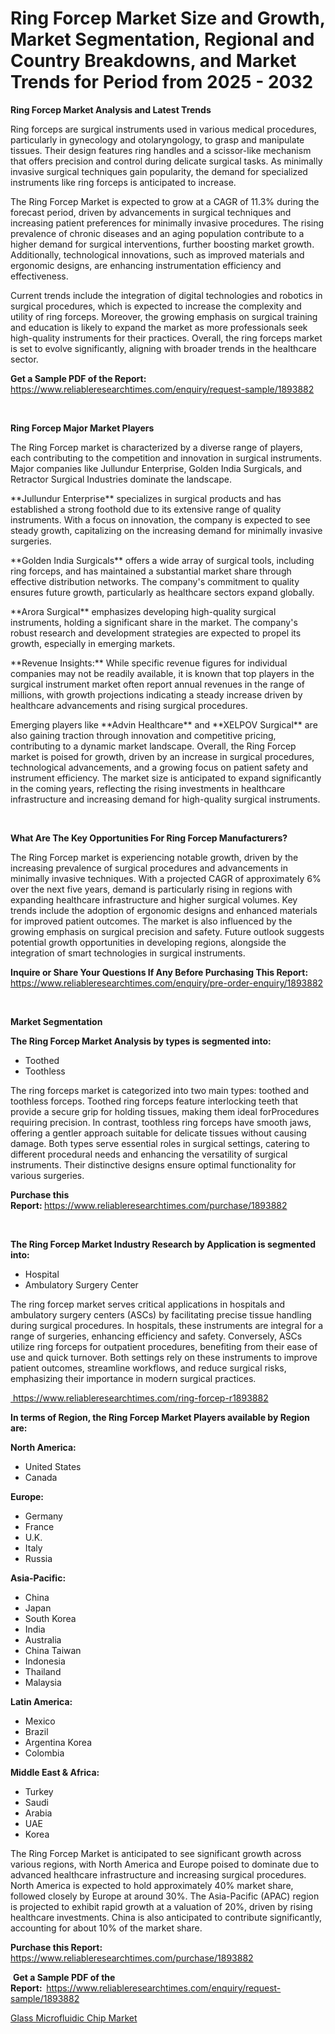 <p><h1>Ring Forcep Market Size and Growth, Market Segmentation, Regional and Country Breakdowns, and Market Trends for Period from 2025 -  2032</h1></p><p><strong>Ring Forcep Market Analysis and Latest Trends</strong></p>
<p><p>Ring forceps are surgical instruments used in various medical procedures, particularly in gynecology and otolaryngology, to grasp and manipulate tissues. Their design features ring handles and a scissor-like mechanism that offers precision and control during delicate surgical tasks. As minimally invasive surgical techniques gain popularity, the demand for specialized instruments like ring forceps is anticipated to increase.</p><p>The Ring Forcep Market is expected to grow at a CAGR of 11.3% during the forecast period, driven by advancements in surgical techniques and increasing patient preferences for minimally invasive procedures. The rising prevalence of chronic diseases and an aging population contribute to a higher demand for surgical interventions, further boosting market growth. Additionally, technological innovations, such as improved materials and ergonomic designs, are enhancing instrumentation efficiency and effectiveness.</p><p>Current trends include the integration of digital technologies and robotics in surgical procedures, which is expected to increase the complexity and utility of ring forceps. Moreover, the growing emphasis on surgical training and education is likely to expand the market as more professionals seek high-quality instruments for their practices. Overall, the ring forceps market is set to evolve significantly, aligning with broader trends in the healthcare sector.</p></p>
<p><strong>Get a Sample PDF of the Report:&nbsp;</strong> <a href="https://www.reliableresearchtimes.com/enquiry/request-sample/1893882?utm_campaign=2669&utm_medium=2&utm_source=Github&utm_content=ia&utm_term=04032025&utm_id=ring-forcep">https://www.reliableresearchtimes.com/enquiry/request-sample/1893882</a></p>
<p>&nbsp;</p>
<p><strong>Ring Forcep Major Market Players</strong></p>
<p><p>The Ring Forcep market is characterized by a diverse range of players, each contributing to the competition and innovation in surgical instruments. Major companies like Jullundur Enterprise, Golden India Surgicals, and Retractor Surgical Industries dominate the landscape. </p><p>**Jullundur Enterprise** specializes in surgical products and has established a strong foothold due to its extensive range of quality instruments. With a focus on innovation, the company is expected to see steady growth, capitalizing on the increasing demand for minimally invasive surgeries.</p><p>**Golden India Surgicals** offers a wide array of surgical tools, including ring forceps, and has maintained a substantial market share through effective distribution networks. The company's commitment to quality ensures future growth, particularly as healthcare sectors expand globally.</p><p>**Arora Surgical** emphasizes developing high-quality surgical instruments, holding a significant share in the market. The company's robust research and development strategies are expected to propel its growth, especially in emerging markets.</p><p>**Revenue Insights:** While specific revenue figures for individual companies may not be readily available, it is known that top players in the surgical instrument market often report annual revenues in the range of millions, with growth projections indicating a steady increase driven by healthcare advancements and rising surgical procedures.</p><p>Emerging players like **Advin Healthcare** and **XELPOV Surgical** are also gaining traction through innovation and competitive pricing, contributing to a dynamic market landscape. Overall, the Ring Forcep market is poised for growth, driven by an increase in surgical procedures, technological advancements, and a growing focus on patient safety and instrument efficiency. The market size is anticipated to expand significantly in the coming years, reflecting the rising investments in healthcare infrastructure and increasing demand for high-quality surgical instruments.</p></p>
<p>&nbsp;</p>
<p><strong>What Are The Key Opportunities For Ring Forcep Manufacturers?</strong></p>
<p><p>The Ring Forcep market is experiencing notable growth, driven by the increasing prevalence of surgical procedures and advancements in minimally invasive techniques. With a projected CAGR of approximately 6% over the next five years, demand is particularly rising in regions with expanding healthcare infrastructure and higher surgical volumes. Key trends include the adoption of ergonomic designs and enhanced materials for improved patient outcomes. The market is also influenced by the growing emphasis on surgical precision and safety. Future outlook suggests potential growth opportunities in developing regions, alongside the integration of smart technologies in surgical instruments.</p></p>
<p><strong>Inquire or Share Your Questions If Any Before Purchasing This Report:</strong> <a href="https://www.reliableresearchtimes.com/enquiry/pre-order-enquiry/1893882?utm_campaign=2669&utm_medium=2&utm_source=Github&utm_content=ia&utm_term=04032025&utm_id=ring-forcep">https://www.reliableresearchtimes.com/enquiry/pre-order-enquiry/1893882</a></p>
<p>&nbsp;</p>
<p><strong>Market Segmentation</strong></p>
<p><strong>The Ring Forcep Market Analysis by types is segmented into:</strong></p>
<p><ul><li>Toothed</li><li>Toothless</li></ul></p>
<p><p>The ring forceps market is categorized into two main types: toothed and toothless forceps. Toothed ring forceps feature interlocking teeth that provide a secure grip for holding tissues, making them ideal forProcedures requiring precision. In contrast, toothless ring forceps have smooth jaws, offering a gentler approach suitable for delicate tissues without causing damage. Both types serve essential roles in surgical settings, catering to different procedural needs and enhancing the versatility of surgical instruments. Their distinctive designs ensure optimal functionality for various surgeries.</p></p>
<p><strong>Purchase this Report:&nbsp;</strong><a href="https://www.reliableresearchtimes.com/purchase/1893882?utm_campaign=2669&utm_medium=2&utm_source=Github&utm_content=ia&utm_term=04032025&utm_id=ring-forcep">https://www.reliableresearchtimes.com/purchase/1893882</a></p>
<p>&nbsp;</p>
<p><strong>The Ring Forcep Market Industry Research by Application is segmented into:</strong></p>
<p><ul><li>Hospital</li><li>Ambulatory Surgery Center</li></ul></p>
<p><p>The ring forcep market serves critical applications in hospitals and ambulatory surgery centers (ASCs) by facilitating precise tissue handling during surgical procedures. In hospitals, these instruments are integral for a range of surgeries, enhancing efficiency and safety. Conversely, ASCs utilize ring forceps for outpatient procedures, benefiting from their ease of use and quick turnover. Both settings rely on these instruments to improve patient outcomes, streamline workflows, and reduce surgical risks, emphasizing their importance in modern surgical practices.</p></p>
<p><a href="https://www.reliableresearchtimes.com/ring-forcep-r1893882?utm_campaign=2669&utm_medium=2&utm_source=Github&utm_content=ia&utm_term=04032025&utm_id=ring-forcep">&nbsp;https://www.reliableresearchtimes.com/ring-forcep-r1893882</a></p>
<p><strong>In terms of Region, the Ring Forcep Market Players available by Region are:</strong></p>
<p>
    <p> <strong> North America: </strong>
        <ul>
            <li>United States</li>
            <li>Canada</li>
        </ul>
        </p> 
    <p> <strong> Europe: </strong>
        <ul>
            <li>Germany</li>
            <li>France</li>
            <li>U.K.</li>
            <li>Italy</li>
            <li>Russia</li>
        </ul>
        </p> 
    <p> <strong> Asia-Pacific: </strong>
        <ul>
            <li>China</li>
            <li>Japan</li>
            <li>South Korea</li>
            <li>India</li>
            <li>Australia</li>
            <li>China Taiwan</li>
            <li>Indonesia</li>
            <li>Thailand</li>
            <li>Malaysia</li>
        </ul>
        </p> 
    <p> <strong> Latin America: </strong>
        <ul>
            <li>Mexico</li>
            <li>Brazil</li>
            <li>Argentina Korea</li>
            <li>Colombia</li>
        </ul>
        </p> 
    <p> <strong> Middle East & Africa: </strong>
        <ul>
            <li>Turkey</li>
            <li>Saudi</li>
            <li>Arabia</li>
            <li>UAE</li>
            <li>Korea</li>
        </ul>
    </p>
    </p>
<p><p>The Ring Forcep Market is anticipated to see significant growth across various regions, with North America and Europe poised to dominate due to advanced healthcare infrastructure and increasing surgical procedures. North America is expected to hold approximately 40% market share, followed closely by Europe at around 30%. The Asia-Pacific (APAC) region is projected to exhibit rapid growth at a valuation of 20%, driven by rising healthcare investments. China is also anticipated to contribute significantly, accounting for about 10% of the market share.</p></p>
<p><strong>Purchase this Report: </strong><a href="https://www.reliableresearchtimes.com/purchase/1893882?utm_campaign=2669&utm_medium=2&utm_source=Github&utm_content=ia&utm_term=04032025&utm_id=ring-forcep">https://www.reliableresearchtimes.com/purchase/1893882</a></p>
<p>&nbsp;<strong>Get a Sample PDF of the Report:&nbsp;&nbsp;</strong><a href="https://www.reliableresearchtimes.com/enquiry/request-sample/1893882?utm_campaign=2669&utm_medium=2&utm_source=Github&utm_content=ia&utm_term=04032025&utm_id=ring-forcep">https://www.reliableresearchtimes.com/enquiry/request-sample/1893882</a></p>
<p><strong></strong></p>
<p><p><a href="https://github.com/boitafbg/Market-Research-Report-List-1/blob/main/glass-microfluidic-chip-market.md?utm_campaign=2669&utm_medium=2&utm_source=Github&utm_content=ia&utm_term=04032025&utm_id=ring-forcep">Glass Microfluidic Chip Market</a></p></p>